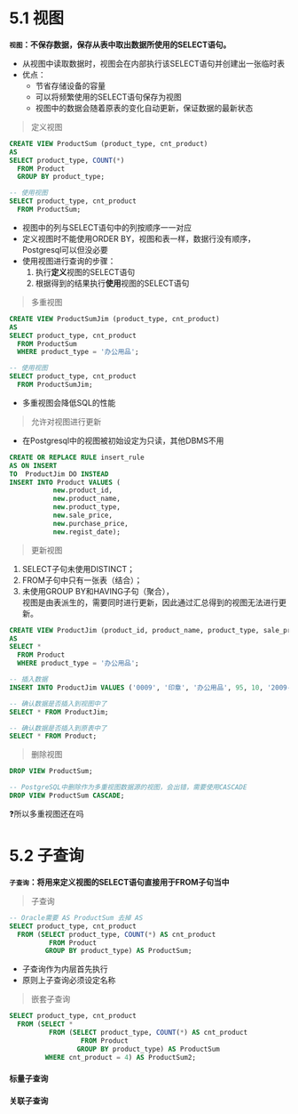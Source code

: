 # 5.1 视图
**`视图`：不保存数据，保存从表中取出数据所使用的SELECT语句。**
* 从视图中读取数据时，视图会在内部执行该SELECT语句并创建出一张临时表
* 优点：
	* 节省存储设备的容量
	* 可以将频繁使用的SELECT语句保存为视图
	* 视图中的数据会随着原表的变化自动更新，保证数据的最新状态

> 定义视图
```sql
CREATE VIEW ProductSum (product_type, cnt_product)
AS
SELECT product_type, COUNT(*)
  FROM Product
  GROUP BY product_type;

-- 使用视图
SELECT product_type, cnt_product
  FROM ProductSum;
```
* 视图中的列与SELECT语句中的列按顺序一一对应
* 定义视图时不能使用ORDER BY，视图和表一样，数据行没有顺序，Postgresql可以但没必要
* 使用视图进行查询的步骤：
	1. 执行**定义**视图的SELECT语句
	2. 根据得到的结果执行**使用**视图的SELECT语句

> 多重视图
```sql
CREATE VIEW ProductSumJim (product_type, cnt_product)
AS
SELECT product_type, cnt_product
  FROM ProductSum
  WHERE product_type = '办公用品';

-- 使用视图
SELECT product_type, cnt_product
  FROM ProductSumJim;
```
* 多重视图会降低SQL的性能

> 允许对视图进行更新
* 在Postgresql中的视图被初始设定为只读，其他DBMS不用
```sql
CREATE OR REPLACE RULE insert_rule
AS ON INSERT
TO  ProductJim DO INSTEAD
INSERT INTO Product VALUES (
           new.product_id, 
           new.product_name, 
           new.product_type, 
           new.sale_price, 
           new.purchase_price, 
           new.regist_date);
```

> 更新视图
1. SELECT子句未使用DISTINCT；
2. FROM子句中只有一张表（结合）；
3. 未使用GROUP BY和HAVING子句（聚合），  
视图是由表派生的，需要同时进行更新，因此通过汇总得到的视图无法进行更新。

```sql
CREATE VIEW ProductJim (product_id, product_name, product_type, sale_price, purchase_price, regist_date)
AS 
SELECT *
  FROM Product
  WHERE product_type = '办公用品';

-- 插入数据
INSERT INTO ProductJim VALUES ('0009', '印章', '办公用品', 95, 10, '2009-11-30');

-- 确认数据是否插入到视图中了
SELECT * FROM ProductJim;

-- 确认数据是否插入到原表中了
SELECT * FROM Product;
```

> 删除视图
```sql
DROP VIEW ProductSum;

-- PostgreSQL中删除作为多重视图数据源的视图，会出错，需要使用CASCADE
DROP VIEW ProductSum CASCADE;
```
:question:所以多重视图还在吗

# 5.2 子查询
**`子查询`：将用来定义视图的SELECT语句直接用于FROM子句当中**

> 子查询
```sql
-- Oracle需要 AS ProductSum 去掉 AS
SELECT product_type, cnt_product
  FROM (SELECT product_type, COUNT(*) AS cnt_product
          FROM Product
         GROUP BY product_type) AS ProductSum;
```
* 子查询作为内层首先执行
* 原则上子查询必须设定名称

> 嵌套子查询
```sql
SELECT product_type, cnt_product
  FROM (SELECT *
          FROM (SELECT product_type, COUNT(*) AS cnt_product
                  FROM Product
                 GROUP BY product_type) AS ProductSum
         WHERE cnt_product = 4) AS ProductSum2;
```

#### 标量子查询

#### 关联子查询

























